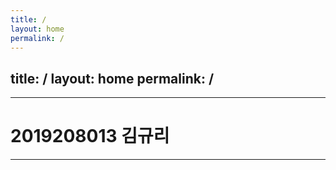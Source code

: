 ```yaml
---
title: /
layout: home
permalink: /
---
```

title: /
layout: home
permalink: /
---
---
# 2019208013 김규리
***

